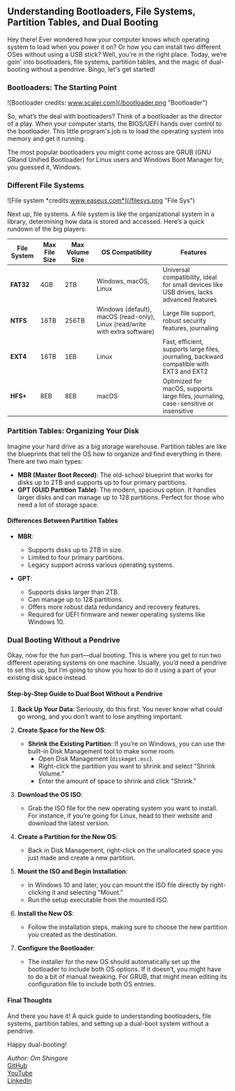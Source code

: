 ## Understanding Bootloaders, File Systems, Partition Tables, and Dual Booting

Hey there! Ever wondered how your computer knows which operating system to load when you power it on? Or how you can install two different OSes without using a USB stick? Well, you're in the right place. Today, we’re goin' into bootloaders, file systems, partition tables, and the magic of dual-booting without a pendrive. Bingo, let's get started!

### Bootloaders: The Starting Point
![Bootloader credits: www.scaler.com](/bootloader.png "Bootloader")

So, what’s the deal with bootloaders? Think of a bootloader as the director of a play. When your computer starts, the BIOS/UEFI hands over control to the bootloader. This little program's job is to load the operating system into memory and get it running.

The most popular bootloaders you might come across are GRUB (GNU GRand Unified Bootloader) for Linux users and Windows Boot Manager for, you guessed it, Windows.

### Different File Systems
![File system *credits:www.easeus.com*](/filesys.png "File Sys")

Next up, file systems. A file system is like the organizational system in a library, determining how data is stored and accessed. Here’s a quick rundown of the big players:

| **File System** | **Max File Size** | **Max Volume Size** | **OS Compatibility**                 | **Features**                                   |
|-----------------|-------------------|---------------------|-------------------------------------|------------------------------------------------|
| **FAT32**       | 4GB               | 2TB                 | Windows, macOS, Linux               | Universal compatibility, ideal for small devices like USB drives, lacks advanced features |
| **NTFS**        | 16TB              | 256TB               | Windows (default), macOS (read-only), Linux (read/write with extra software) | Large file support, robust security features, journaling |
| **EXT4**        | 16TB              | 1EB                 | Linux                               | Fast, efficient, supports large files, journaling, backward compatible with EXT3 and EXT2 |
| **HFS+**        | 8EB               | 8EB                 | macOS                               | Optimized for macOS, supports large files, journaling, case-sensitive or insensitive |

### Partition Tables: Organizing Your Disk

Imagine your hard drive as a big storage warehouse. Partition tables are like the blueprints that tell the OS how to organize and find everything in there. There are two main types:

- **MBR (Master Boot Record)**: The old-school blueprint that works for disks up to 2TB and supports up to four primary partitions.
- **GPT (GUID Partition Table)**: The modern, spacious option. It handles larger disks and can manage up to 128 partitions. Perfect for those who need a lot of storage space.

#### Differences Between Partition Tables

- **MBR**:
  - Supports disks up to 2TB in size.
  - Limited to four primary partitions.
  - Legacy support across various operating systems.
  
- **GPT**:
  - Supports disks larger than 2TB.
  - Can manage up to 128 partitions.
  - Offers more robust data redundancy and recovery features.
  - Required for UEFI firmware and newer operating systems like Windows 10.

### Dual Booting Without a Pendrive

Okay, now for the fun part—dual booting. This is where you get to run two different operating systems on one machine. Usually, you’d need a pendrive to set this up, but I’m going to show you how to do it using a part of your existing disk space instead.

#### Step-by-Step Guide to Dual Boot Without a Pendrive

1. **Back Up Your Data**: Seriously, do this first. You never know what could go wrong, and you don’t want to lose anything important.

2. **Create Space for the New OS**:
   - **Shrink the Existing Partition**: If you’re on Windows, you can use the built-in Disk Management tool to make some room.
     - Open Disk Management (`diskmgmt.msc`).
     - Right-click the partition you want to shrink and select "Shrink Volume."
     - Enter the amount of space to shrink and click "Shrink."

3. **Download the OS ISO**:
   - Grab the ISO file for the new operating system you want to install. For instance, if you’re going for Linux, head to their website and download the latest version.

4. **Create a Partition for the New OS**:
   - Back in Disk Management, right-click on the unallocated space you just made and create a new partition.

5. **Mount the ISO and Begin Installation**:
   - In Windows 10 and later, you can mount the ISO file directly by right-clicking it and selecting "Mount."
   - Run the setup executable from the mounted ISO.

6. **Install the New OS**:
   - Follow the installation steps, making sure to choose the new partition you created as the destination.

7. **Configure the Bootloader**:
   - The installer for the new OS should automatically set up the bootloader to include both OS options. If it doesn’t, you might have to do a bit of manual tweaking. For GRUB, that might mean editing its configuration file to include both OS entries.

#### Final Thoughts

And there you have it! A quick guide to understanding bootloaders, file systems, partition tables, and setting up a dual-boot system without a pendrive.

Happy dual-booting!

*Author: Om Shingare*  
[GitHub](https://github.com/ShingareOm)  
[YouTube](https://www.youtube.com/@shingareom)  
[LinkedIn](https://www.linkedin.com/in/shingareom)